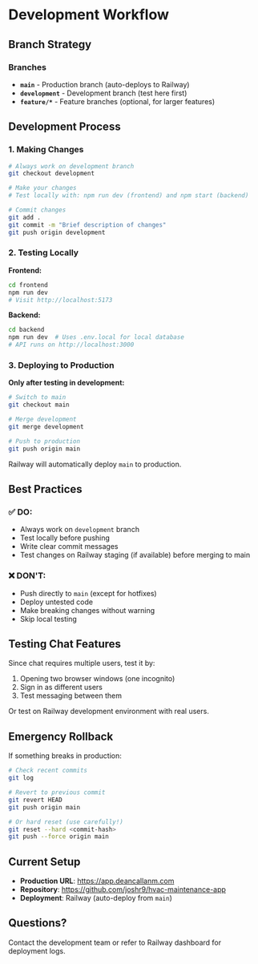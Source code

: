 # Development Workflow

## Branch Strategy

### Branches
- **`main`** - Production branch (auto-deploys to Railway)
- **`development`** - Development branch (test here first)
- **`feature/*`** - Feature branches (optional, for larger features)

## Development Process

### 1. Making Changes

```bash
# Always work on development branch
git checkout development

# Make your changes
# Test locally with: npm run dev (frontend) and npm start (backend)

# Commit changes
git add .
git commit -m "Brief description of changes"
git push origin development
```

### 2. Testing Locally

**Frontend:**
```bash
cd frontend
npm run dev
# Visit http://localhost:5173
```

**Backend:**
```bash
cd backend
npm run dev  # Uses .env.local for local database
# API runs on http://localhost:3000
```

### 3. Deploying to Production

**Only after testing in development:**

```bash
# Switch to main
git checkout main

# Merge development
git merge development

# Push to production
git push origin main
```

Railway will automatically deploy `main` to production.

## Best Practices

### ✅ DO:
- Always work on `development` branch
- Test locally before pushing
- Write clear commit messages
- Test changes on Railway staging (if available) before merging to main

### ❌ DON'T:
- Push directly to `main` (except for hotfixes)
- Deploy untested code
- Make breaking changes without warning
- Skip local testing

## Testing Chat Features

Since chat requires multiple users, test it by:
1. Opening two browser windows (one incognito)
2. Sign in as different users
3. Test messaging between them

Or test on Railway development environment with real users.

## Emergency Rollback

If something breaks in production:

```bash
# Check recent commits
git log

# Revert to previous commit
git revert HEAD
git push origin main

# Or hard reset (use carefully!)
git reset --hard <commit-hash>
git push --force origin main
```

## Current Setup

- **Production URL**: https://app.deancallanm.com
- **Repository**: https://github.com/joshr9/hvac-maintenance-app
- **Deployment**: Railway (auto-deploy from `main`)

## Questions?

Contact the development team or refer to Railway dashboard for deployment logs.
